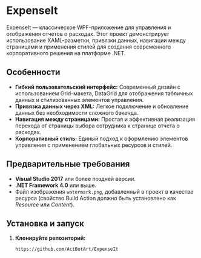 # ExpenseIt

ExpenseIt — классическое WPF-приложение для управления и отображения отчетов о расходах. Этот проект демонстрирует использование XAML-разметки, привязки данных, навигации между страницами и применения стилей для создания современного корпоративного решения на платформе .NET.

## Особенности

- **Гибкий пользовательский интерфейс:** Современный дизайн с использованием Grid-макета, DataGrid для отображения табличных данных и стилизованных элементов управления.
- **Привязка данных через XML:** Легкое подключение и обновление данных без необходимости сложного бэкенда.
- **Навигация между страницами:** Простая и эффективная реализация перехода от страницы выбора сотрудника к странице отчета о расходах.
- **Корпоративный стиль:** Единый подход к оформлению элементов управления с применением глобальных ресурсов и стилей.

## Предварительные требования

- **Visual Studio 2017** или более поздней версии.
- **.NET Framework 4.0** или выше.
- Файл изображения `watermark.png`, добавленный в проект в качестве ресурса (свойство Build Action должно быть установлено как *Resource* или *Content*).

## Установка и запуск

1. **Клонируйте репозиторий:**

   ```bash
   https://github.com/ActBotArt/ExpenseIt
